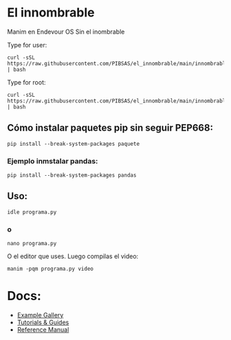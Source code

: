 # El innombrable
Manim en Endevour OS Sin el inombrable 

Type for user:

```
curl -sSL https://raw.githubusercontent.com/PIBSAS/el_innombrable/main/innombrable.sh | bash
```

Type for root:

```
curl -sSL https://raw.githubusercontent.com/PIBSAS/el_innombrable/main/innombrable_root.sh | bash
```

##  Cómo instalar paquetes pip sin seguir PEP668:
```
pip install --break-system-packages paquete
```

### Ejemplo inmstalar pandas:

```
pip install --break-system-packages pandas
```

## Uso:
```
idle programa.py
```

### o
```
nano programa.py
```

O el editor que uses. Luego compilas el video:
```
manim -pqm programa.py video
```

# Docs:
- [Example Gallery](https://docs.manim.community/en/stable/examples.html)
- [Tutorials & Guides](https://docs.manim.community/en/stable/tutorials_guides.html)
- [Reference Manual](https://docs.manim.community/en/stable/reference.html)
